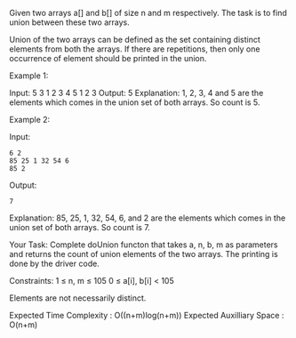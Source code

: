 Given two arrays a[] and b[] of size n and m respectively. The task is to find union between these two arrays.

Union of the two arrays can be defined as the set containing distinct elements from both the arrays. If there are repetitions, then only one occurrence of element should be printed in the union.

Example 1:

Input:
5 3
1 2 3 4 5
1 2 3
Output: 
5
Explanation: 
1, 2, 3, 4 and 5 are the
elements which comes in the union set
of both arrays. So count is 5.

Example 2:

Input:
```
6 2 
85 25 1 32 54 6
85 2
```

Output:
```
7
```

Explanation:
85, 25, 1, 32, 54, 6, and
2 are the elements which comes in the
union set of both arrays. So count is 7.

Your Task:
Complete doUnion functon that takes a, n, b, m as parameters and returns the count of union elements of the two arrays. The printing is done by the driver code.

Constraints:
1 ≤ n, m ≤ 105
0 ≤ a[i], b[i] < 105

Elements are not necessarily distinct.

Expected Time Complexity : O((n+m)log(n+m))
Expected Auxilliary Space : O(n+m)